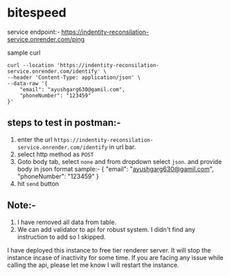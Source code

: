 # bitespeed

service endpoint:- https://indentity-reconsilation-service.onrender.com/ping

sample curl
```
curl --location 'https://indentity-reconsilation-service.onrender.com/identify' \
--header 'Content-Type: application/json' \
--data-raw '{
    "email": "ayushgarg630@gamil.com",
    "phoneNumber": "123459"
}'
```
steps to test in postman:-
----------------------------
1. enter the url `https://indentity-reconsilation-service.onrender.com/identify` in url bar.
2. select http method as `POST`
3. Goto body tab, select `none` and from dropdown select `json`. and provide body in json format sample:-
{
    "email": "ayushgarg630@gamil.com",
    "phoneNumber": "123459"
}
4. hit `send` button

Note:-
------------
1. I have removed all data from table.
2. We can add validator to api for robust system. I didn't find any instruction to add so I skipped.

 I have deployed this instance to free tier renderer server. It will stop the instance incase of inactivity for some time. If you are facing any issue while calling the api, please let me know I will restart the instance. 
